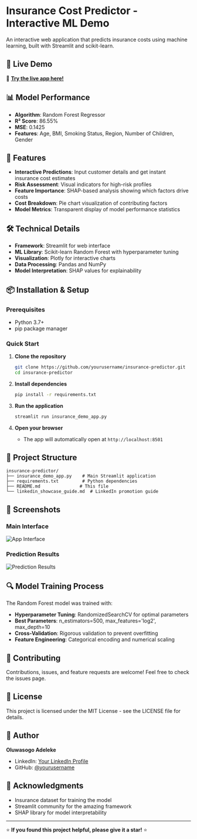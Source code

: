 # Insurance Cost Predictor - Interactive ML Demo

An interactive web application that predicts insurance costs using machine learning, built with Streamlit and scikit-learn.

## 🎯 Live Demo
🔗 **[Try the live app here!](https://your-streamlit-app-url)**

## 📊 Model Performance
- **Algorithm**: Random Forest Regressor
- **R² Score**: 86.55%
- **MSE**: 0.1425
- **Features**: Age, BMI, Smoking Status, Region, Number of Children, Gender

## 🚀 Features
- **Interactive Predictions**: Input customer details and get instant insurance cost estimates
- **Risk Assessment**: Visual indicators for high-risk profiles
- **Feature Importance**: SHAP-based analysis showing which factors drive costs
- **Cost Breakdown**: Pie chart visualization of contributing factors
- **Model Metrics**: Transparent display of model performance statistics

## 🛠️ Technical Details
- **Framework**: Streamlit for web interface
- **ML Library**: Scikit-learn Random Forest with hyperparameter tuning
- **Visualization**: Plotly for interactive charts
- **Data Processing**: Pandas and NumPy
- **Model Interpretation**: SHAP values for explainability

## 📦 Installation & Setup

### Prerequisites
- Python 3.7+
- pip package manager

### Quick Start
1. **Clone the repository**
   ```bash
   git clone https://github.com/yourusername/insurance-predictor.git
   cd insurance-predictor
   ```

2. **Install dependencies**
   ```bash
   pip install -r requirements.txt
   ```

3. **Run the application**
   ```bash
   streamlit run insurance_demo_app.py
   ```

4. **Open your browser**
   - The app will automatically open at `http://localhost:8501`

## 📁 Project Structure
```
insurance-predictor/
├── insurance_demo_app.py    # Main Streamlit application
├── requirements.txt         # Python dependencies
├── README.md               # This file
└── linkedin_showcase_guide.md  # LinkedIn promotion guide
```

## 🎨 Screenshots

### Main Interface
![App Interface](https://via.placeholder.com/800x400?text=Add+Screenshot+Here)

### Prediction Results
![Prediction Results](https://via.placeholder.com/800x400?text=Add+Screenshot+Here)

## 🔍 Model Training Process
The Random Forest model was trained with:
- **Hyperparameter Tuning**: RandomizedSearchCV for optimal parameters
- **Best Parameters**: n_estimators=500, max_features='log2', max_depth=10
- **Cross-Validation**: Rigorous validation to prevent overfitting
- **Feature Engineering**: Categorical encoding and numerical scaling

## 🤝 Contributing
Contributions, issues, and feature requests are welcome! Feel free to check the issues page.

## 📄 License
This project is licensed under the MIT License - see the LICENSE file for details.

## 👤 Author
**Oluwasogo Adeleke**
- LinkedIn: [Your LinkedIn Profile](https://linkedin.com/in/yourprofile)
- GitHub: [@yourusername](https://github.com/yourusername)

## 🙏 Acknowledgments
- Insurance dataset for training the model
- Streamlit community for the amazing framework
- SHAP library for model interpretability

---
⭐ **If you found this project helpful, please give it a star!** ⭐